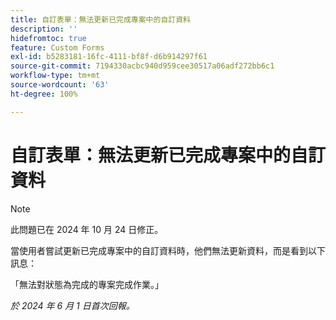```yaml
---
title: 自訂表單：無法更新已完成專案中的自訂資料
description: ''
hidefromtoc: true
feature: Custom Forms
exl-id: b5283181-16fc-4111-bf8f-d6b914297f61
source-git-commit: 7194330acbc940d959cee30517a06adf272bb6c1
workflow-type: tm+mt
source-wordcount: '63'
ht-degree: 100%

---
```


# 自訂表單：無法更新已完成專案中的自訂資料

>[!NOTE]
>
>此問題已在 2024 年 10 月 24 日修正。

當使用者嘗試更新已完成專案中的自訂資料時，他們無法更新資料，而是看到以下訊息：

「無法對狀態為完成的專案完成作業。」

_於 2024 年 6 月 1 日首次回報。_
